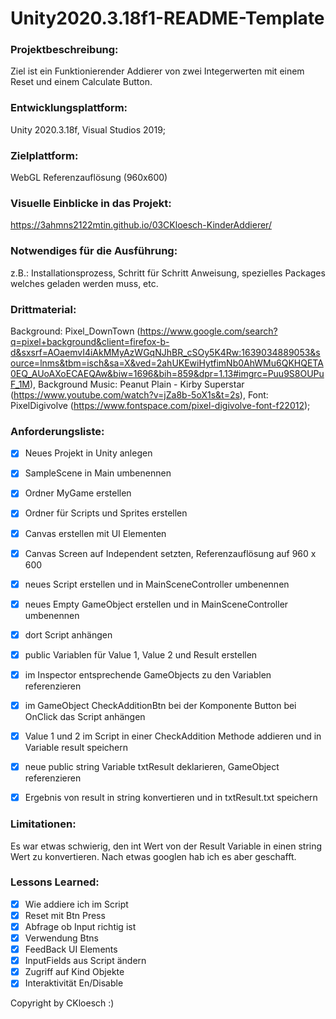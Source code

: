 # Unity2020.3.18f1-README-Template

### Projektbeschreibung: 
Ziel ist ein Funktionierender Addierer von zwei Integerwerten mit einem Reset und einem Calculate Button.

### Entwicklungsplattform: 
Unity 2020.3.18f, 
Visual Studios 2019;

### Zielplattform: 
WebGL Referenzauflösung (960x600) 

### Visuelle Einblicke in das Projekt: 
https://3ahmns2122mtin.github.io/03CKloesch-KinderAddierer/

### Notwendiges für die Ausführung: 
z.B.: Installationsprozess, Schritt für Schritt Anweisung, spezielles Packages welches geladen werden muss, etc.  

### Drittmaterial: 
Background: Pixel_DownTown (https://www.google.com/search?q=pixel+background&client=firefox-b-d&sxsrf=AOaemvI4iAkMMyAzWGqNJhBR_cSOy5K4Rw:1639034889053&source=lnms&tbm=isch&sa=X&ved=2ahUKEwiHytfimNb0AhWMu6QKHQETA0EQ_AUoAXoECAEQAw&biw=1696&bih=859&dpr=1.13#imgrc=Puu9S8OUPuF_1M), 
Background Music: Peanut Plain - Kirby Superstar (https://www.youtube.com/watch?v=jZa8b-5oX1s&t=2s), 
Font: PixelDigivolve (https://www.fontspace.com/pixel-digivolve-font-f22012);

### Anforderungsliste:  
- [x] Neues Projekt in Unity anlegen
- [x] SampleScene in Main umbenennen
- [x] Ordner MyGame erstellen
- [x] Ordner für Scripts und Sprites erstellen
- [x] Canvas erstellen mit UI Elementen
- [x] Canvas Screen auf Independent setzten, Referenzauflösung auf 960 x 600
- [x] neues Script erstellen und in MainSceneController umbenennen
- [x] neues Empty GameObject erstellen und in MainSceneController umbenennen
- [x] dort Script anhängen
- [x] public Variablen für Value 1, Value 2 und Result erstellen 
- [x] im Inspector entsprechende GameObjects zu den Variablen referenzieren
- [x] im GameObject CheckAdditionBtn bei der Komponente Button bei OnClick das Script anhängen
- [x] Value 1 und 2 im Script in einer CheckAddition Methode addieren und in Variable result speichern
- [x] neue public string Variable txtResult deklarieren, GameObject referenzieren
- [x] Ergebnis von result in string konvertieren und in txtResult.txt speichern


### Limitationen:
Es war etwas schwierig, den int Wert von der Result Variable in einen string Wert zu konvertieren. Nach etwas googlen hab ich es aber geschafft.

### Lessons Learned:
- [x] Wie addiere ich im Script
- [x] Reset mit Btn Press
- [x] Abfrage ob Input richtig ist
- [x] Verwendung Btns
- [x] FeedBack UI Elements
- [x] InputFields aus Script ändern
- [x] Zugriff auf Kind Objekte
- [x] Interaktivität En/Disable

Copyright by CKloesch :)
